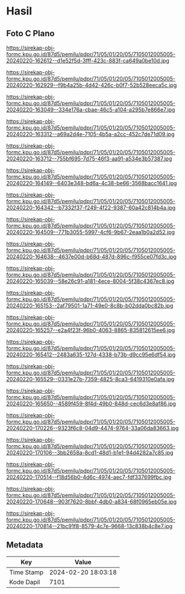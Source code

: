 # Hasil

## Foto C Plano

https://sirekap-obj-formc.kpu.go.id/87d5/pemilu/pdpr/71/05/01/20/05/7105012005005-20240220-162612--d1e52f5d-3fff-423c-883f-ca649a0be10d.jpg

https://sirekap-obj-formc.kpu.go.id/87d5/pemilu/pdpr/71/05/01/20/05/7105012005005-20240220-162929--f9b4a25b-4d42-426c-b0f7-52b528eeca5c.jpg

https://sirekap-obj-formc.kpu.go.id/87d5/pemilu/pdpr/71/05/01/20/05/7105012005005-20240220-163049--334e176a-cbae-46c5-a104-a295b7e866e7.jpg

https://sirekap-obj-formc.kpu.go.id/87d5/pemilu/pdpr/71/05/01/20/05/7105012005005-20240220-163312--a69a2d4e-7105-4b5a-a2cc-452c7de71d09.jpg

https://sirekap-obj-formc.kpu.go.id/87d5/pemilu/pdpr/71/05/01/20/05/7105012005005-20240220-163712--755bf695-7d75-46f3-aa91-a534e3b57387.jpg

https://sirekap-obj-formc.kpu.go.id/87d5/pemilu/pdpr/71/05/01/20/05/7105012005005-20240220-164149--6403e348-bd6a-4c38-be66-3568bacc1641.jpg

https://sirekap-obj-formc.kpu.go.id/87d5/pemilu/pdpr/71/05/01/20/05/7105012005005-20240220-164342--b7332f37-f249-4f22-9387-60a42c814b4a.jpg

https://sirekap-obj-formc.kpu.go.id/87d5/pemilu/pdpr/71/05/01/20/05/7105012005005-20240220-164509--771b3055-5997-4cf6-9b67-2eaa1b0a2d52.jpg

https://sirekap-obj-formc.kpu.go.id/87d5/pemilu/pdpr/71/05/01/20/05/7105012005005-20240220-164638--4637e00d-b68d-487d-896c-f955ce07fd3c.jpg

https://sirekap-obj-formc.kpu.go.id/87d5/pemilu/pdpr/71/05/01/20/05/7105012005005-20240220-165039--58e26c91-a181-4ece-8004-5f38c4367ec8.jpg

https://sirekap-obj-formc.kpu.go.id/87d5/pemilu/pdpr/71/05/01/20/05/7105012005005-20240220-165153--2af79501-1a71-49e0-8c8b-b02dda0bc82b.jpg

https://sirekap-obj-formc.kpu.go.id/87d5/pemilu/pdpr/71/05/01/20/05/7105012005005-20240220-165257--e2a4f23f-96b0-4063-8865-835812615ee6.jpg

https://sirekap-obj-formc.kpu.go.id/87d5/pemilu/pdpr/71/05/01/20/05/7105012005005-20240220-165412--2483a635-127d-4338-b73b-d9cc95e6df54.jpg

https://sirekap-obj-formc.kpu.go.id/87d5/pemilu/pdpr/71/05/01/20/05/7105012005005-20240220-165529--0331e27b-7359-4825-8ca3-6419310e0afa.jpg

https://sirekap-obj-formc.kpu.go.id/87d5/pemilu/pdpr/71/05/01/20/05/7105012005005-20240220-165650--4589f459-8f4d-49b0-848d-cec6d3e8af86.jpg

https://sirekap-obj-formc.kpu.go.id/87d5/pemilu/pdpr/71/05/01/20/05/7105012005005-20240220-170226--9323f6c8-04d9-4474-9764-33a06da83663.jpg

https://sirekap-obj-formc.kpu.go.id/87d5/pemilu/pdpr/71/05/01/20/05/7105012005005-20240220-170106--3bb2658a-8cd1-48d1-b1e1-94d4282a7c85.jpg

https://sirekap-obj-formc.kpu.go.id/87d5/pemilu/pdpr/71/05/01/20/05/7105012005005-20240220-170514--f18d56b0-4d6c-4974-aec7-fdf337699fbc.jpg

https://sirekap-obj-formc.kpu.go.id/87d5/pemilu/pdpr/71/05/01/20/05/7105012005005-20240220-170648--903f7620-8bbf-4db0-a834-68f0965eb05e.jpg

https://sirekap-obj-formc.kpu.go.id/87d5/pemilu/pdpr/71/05/01/20/05/7105012005005-20240220-170814--21bc91f8-8579-4c7e-9668-13c838b4c8e7.jpg


## Metadata

| Key        | Value               |
| ---------- | ------------------- |
| Time Stamp | 2024-02-20 18:03:18 |
| Kode Dapil | 7101                |



